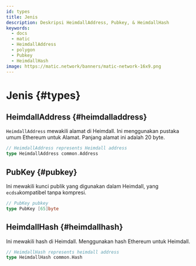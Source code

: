 ```yaml
---
id: types
title: Jenis
description: Deskripsi HeimdallAddress, Pubkey, & HeimdallHash
keywords:
  - docs
  - matic
  - HeimdallAddress
  - polygon
  - Pubkey
  - HeimdallHash
image: https://matic.network/banners/matic-network-16x9.png
---
```


# Jenis {#types}

## HeimdallAddress {#heimdalladdress}

`HeimdallAddress` mewakili alamat di Heimdall. Ini menggunakan pustaka umum Ethereum untuk Alamat. Panjang alamat ini adalah 20 byte.

```go
// HeimdallAddress represents Heimdall address
type HeimdallAddress common.Address
```

## PubKey {#pubkey}

Ini mewakili kunci publik yang digunakan dalam Heimdall, yang `ecdsa`kompatibel tanpa kompresi.

```go
// PubKey pubkey
type PubKey [65]byte
```

## HeimdallHash {#heimdallhash}

Ini mewakili hash di Heimdall. Menggunakan hash Ethereum untuk Heimdall.

```go
// HeimdallHash represents heimdall address
type HeimdallHash common.Hash
```
